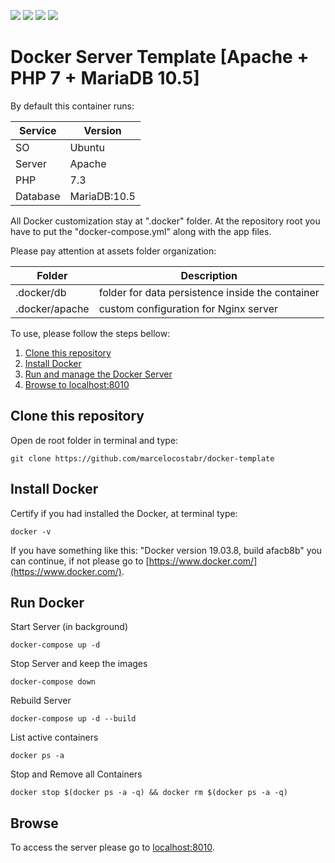 ![](https://img.shields.io/github/issues/marcelocostabr/docker-template-default)
![](https://img.shields.io/github/forks/marcelocostabr/docker-template-default)
![](https://img.shields.io/github/stars/marcelocostabr/docker-template-default)
![](https://img.shields.io/github/license/marcelocostabr/docker-template-default)


# Docker Server Template [Apache + PHP 7 + MariaDB 10.5]

By default this container runs:

| Service  | Version      |
|----------|--------------|
| SO       | Ubuntu       |
| Server   | Apache       |
| PHP      | 7.3          |
| Database | MariaDB:10.5 |

All Docker customization stay at ".docker" folder. At the repository root you have to put the "docker-compose.yml" along with the app files.

Please pay attention at assets folder organization:

| Folder         | Description        |
|----------------|--------------------|
| .docker/db     | folder for data persistence inside the container |
| .docker/apache | custom configuration for Nginx server |

To use, please follow the steps bellow:

1) [Clone this repository](#clone-this-repository)
2) [Install Docker](#install-docker)
3) [Run and manage the Docker Server](#run-docker)
4) [Browse to localhost:8010](#browse)

## Clone this repository

Open de root folder in terminal and type:

```
git clone https://github.com/marcelocostabr/docker-template
```

## Install Docker

Certify if you had installed the Docker, at terminal type:

```
docker -v
```

If you have something like this: "Docker version 19.03.8, build afacb8b" you can continue, if not please go to [https://www.docker.com/](https://www.docker.com/).

## Run Docker

Start Server (in background)

```
docker-compose up -d
```

Stop Server and keep the images

```
docker-compose down
```

Rebuild Server

```
docker-compose up -d --build
```

List active containers

```
docker ps -a
```

Stop and Remove all Containers

```
docker stop $(docker ps -a -q) && docker rm $(docker ps -a -q)
```

## Browse

To access the server please go to [localhost:8010](localhost:8010).


